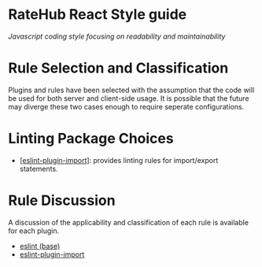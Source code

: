 # RateHub React Style guide
*Javascript coding style focusing on readability and maintainability*

# Rule Selection and Classification
Plugins and rules have been selected with the assumption that the code will be used for both server and client-side usage.  It is possible that the future may diverge these two cases enough to require seperate configurations.


# Linting Package Choices
* [[eslint-plugin-import]](https://www.npmjs.com/package/eslint-plugin-import): provides linting rules for import/export statements.


# Rule Discussion
A discussion of the applicability and classification of each rule is available for each plugin.
* [eslint (base)](https://github.com/ratehub/code-style/tree/master/javascript/rules/base.md)
* [eslint-plugin-import](https://github.com/ratehub/code-style/tree/master/javascript/rules/import.md)